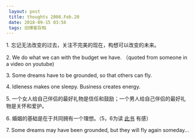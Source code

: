 ```yaml
---
 layout: post
 title: thoughts 2008.Feb.20
 date: 2018-09-15 03:56
 tags: 旧博客存档
---
```

1\. 忘记无法改变的过去，关注不完美的现在，构想可以改变的未来。



2\. We do what we can with the budget we have. （quoted from someone in a video
on youtube)



3\. Some dreams have to be grounded, so that others can fly.



4\. Idleness makes one sleepy. Business creates energy.



5\. 一个女人给自己伴侣的最好礼物是信任和鼓励；一个男人给自己伴侣的最好礼物是关怀和爱护。



6\. 婚姻的基础是在于共同拥有一个理想。（5，6为读
[此书](http://book.sina.com.cn/nzt/1079947768_wife/index.shtml) 有感）



7\. Some dreams may have been grounded, but they will fly again someday...

